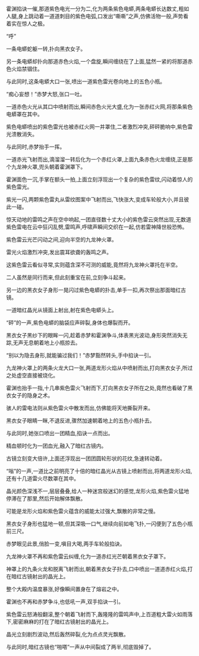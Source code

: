 
霍渊掐诀一催,那道紫色电光一分为二,化为两条紫色电蟒,两条电蟒长达数丈,粗如人腿,身上跳动着一道道刺目的紫色电弧,口发出“嘶嘶”之声,仿佛活物一般,声势看着实在惊人之极。

“呼”

一条电蟒蛇躯一转,扑向黑衣女子。

另一条电蟒却扑向那道赤色火焰,一个盘旋,瞬间缠绕在了上面,猛然一紧的将那道赤色火焰禁锢住。

与此同时,这条电蟒大口一张,喷出一道紫色雷光卷向地上的五色小瓶。

“痴心妄想！”赤梦大怒,张口一吐。

一道赤色火光从其口中喷射而出,瞬间赤色火光大盛,化为一张赤红火网,将那条紫色电蟒罩在其中。

紫色电蟒喷出的紫色雷光也被赤红火网一并罩住,二者激烈冲突,砰砰脆响中,紫色雷光溃散消失。

与此同时,赤梦抬手一挥。

一道赤光飞射而出,滴溜溜一转后化为一个赤红火罩,上面九条赤色火龙缠绕,正是那个九龙神火罩,兜头朝着霍渊罩下。

霍渊面色一沉,手掌在额头一拍,上面立刻浮现出一个复杂的紫色雷纹,闪动着惊人的紫色雷光。

紫光一闪,两颗紫色雷丸从雷纹图案中飞射而出,飞快涨大,变成车轮般大小,并且彼此一碰。

惊天动地的雷鸣之声在空中响起,一团直径数十丈大小的紫色雷云突然出现,无数道紫色雷电在云中狂闪乱劈,雷鸣声,呼啸声瞬间交织在一起,仿若雷神降世般恐怖。

紫色雷云光芒闪动之间,迎向半空的九龙神火罩。

雷光火焰激烈冲突,发出震耳欲聋的轰鸣之声。

这紫色雷云看似寻常,实则蕴含深不可测的威能,竟然将九龙神火罩托在半空。

二人虽然是同行而来,但此刻重宝在前,立刻争斗起来。

另一边的黑衣女子身形一晃闪过紫色电蟒的扑击,单手一扣,再次祭出那面暗红古镜。

一道暗红晶光从镜面上射出,射在紫色电蟒头上。

“砰”的一声,紫色电蟒的脑袋应声碎裂,身体也爆裂而开。

黑衣女子黑纱下的眼眸一闪,趁着赤梦和霍渊争斗,体表黑光波动,身形突然消失无踪,无声无息朝着地上小瓶掠去。

“别以为隐去身形,就能骗过我们！”赤梦豁然转头,手中掐诀一引。

九龙神火罩上的两条火龙大口一张,两道龙形火焰从中喷射而出,打向黑衣女子,所过之处虚空直接被烧化。

霍渊也抬手一指,十几串紫色雷火飞射而下,打向黑衣女子所在之处,竟然也看破了黑衣女子的隐身之术。

骇人的雷电法则从紫色雷火中散发而出,仿佛能将天地撕裂开来。

黑衣女子眼睛一眯,不退反进,骤然加速朝着地上的五色小瓶扑去。

与此同时,她张口喷出一团精血,掐诀一点而出。

精血顿时化为一团血光,融入了暗红古镜内。

古镜立刻变大倍许,上面还浮现出一团团圆轮形状的花纹,急速转动着。

“嗡”的一声,一道比之前明亮了十倍的暗红晶光从古镜上喷射而出,将两道龙形火焰,还有十几道雷火尽数罩在其中。

晶光颜色深浅不一,层层叠叠,给人一种迷宫般迷幻的感觉,龙形火焰,紫色雷火猛地停滞在了那里,然后开始解体飘散。

可能是龙形火焰和紫色雷火蕴含的威能太过强大,飘散的非常之慢。

黑衣女子身形也猛地一顿,但其深吸一口气,继续向前如电飞扑,一闪便到了五色小瓶前三尺。

赤梦眼见此景,俏脸一变,嗔目大喝,两手车轮般掐诀。

九龙神火罩不再和紫色雷云纠缠,化为一道赤红光芒朝着黑衣女子罩下。

神罩上的九条火龙和脱离飞射而出,朝着黑衣女子扑去,口中喷出一道道赤红火焰,打在暗红古镜射出的晶光上。

整个大殿内温度暴涨,好像瞬间置身在了熔岩之中。

霍渊也不再和赤梦争斗,也低吼一声,双手掐诀一引。

紫色雷云怒涛般翻滚,整个朝着飞射而下,轰隆隆的雷鸣声中,上百道粗大雷火如雨落下,密密麻麻的打在了暗红古镜射出的晶光上。

晶光立刻剧烈波动,然后轰然碎裂,化为点点灵光飘散。

与此同时,暗红古镜也“啪嗒”一声从中间裂成了两半,彻底毁掉了。